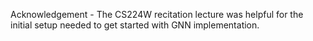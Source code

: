 Acknowledgement - The CS224W recitation lecture was helpful for the initial setup
needed to get started with GNN implementation.

